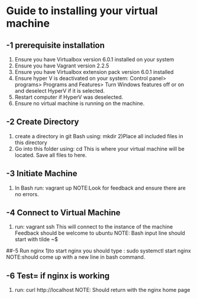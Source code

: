 # Guide to installing your virtual machine

## -1 prerequisite installation
1) Ensure you have Virtualbox version 6.0.1 installed on your system
2) Ensure you have Vagrant version 2.2.5
3) Ensure you have Virtualbox extension pack version 6.0.1 installed
4) Ensure hyper V is deactivated on your system: Control panel> programs> Programs and Features> Turn Windows features off or on and deselect HyperV if it is selected.
5) Restart computer if HyperV was deselected.
6) Ensure no virtual machine is running on the machine.

## -2 Create Directory 
1) create a directory in git Bash using: mkdir <directoryname> 
2)Place all included files in this directory 
3) Go into this folder using: cd <directoryname>
This is where your virtual machine will be located. Save all files to here.


## -3 Initiate Machine
1) In  Bash run: vagrant up
NOTE:Look for feedback and ensure there are no errors.

## -4 Connect to Virtual Machine
1) run: vagrant ssh
This will connect to the instance of the machine
Feedback should be welcome to ubuntu
NOTE: Bash input line should start with tilde ~$


##-5 Run nginx 
1)to start nginx you should type : sudo systemctl start nginx
NOTE:should come up with a new line in bash command.

## -6 Test= if nginx is working 
1) run: curl http://localhost
NOTE: Should return with the nginx home page 
